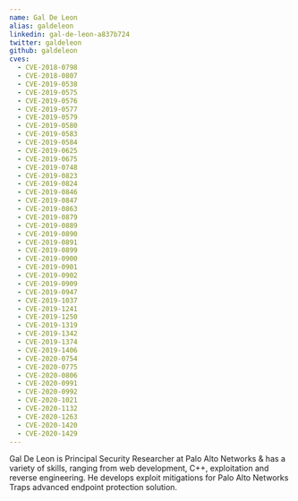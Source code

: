 ```yaml
---
name: Gal De Leon
alias: galdeleon
linkedin: gal-de-leon-a837b724
twitter: galdeleon
github: galdeleon
cves:
  - CVE-2018-0798
  - CVE-2018-0807
  - CVE-2019-0538
  - CVE-2019-0575
  - CVE-2019-0576
  - CVE-2019-0577
  - CVE-2019-0579
  - CVE-2019-0580
  - CVE-2019-0583
  - CVE-2019-0584
  - CVE-2019-0625
  - CVE-2019-0675
  - CVE-2019-0748
  - CVE-2019-0823
  - CVE-2019-0824
  - CVE-2019-0846
  - CVE-2019-0847
  - CVE-2019-0863
  - CVE-2019-0879
  - CVE-2019-0889
  - CVE-2019-0890
  - CVE-2019-0891
  - CVE-2019-0899
  - CVE-2019-0900
  - CVE-2019-0901
  - CVE-2019-0902
  - CVE-2019-0909
  - CVE-2019-0947
  - CVE-2019-1037
  - CVE-2019-1241
  - CVE-2019-1250
  - CVE-2019-1319
  - CVE-2019-1342
  - CVE-2019-1374
  - CVE-2019-1406
  - CVE-2020-0754
  - CVE-2020-0775
  - CVE-2020-0806
  - CVE-2020-0991
  - CVE-2020-0992
  - CVE-2020-1021
  - CVE-2020-1132
  - CVE-2020-1263
  - CVE-2020-1420
  - CVE-2020-1429
---
```

Gal De Leon is Principal Security Researcher at Palo Alto Networks & has a variety of skills, ranging from web development, C++, exploitation and reverse engineering. He develops exploit mitigations for Palo Alto Networks Traps advanced endpoint protection solution.